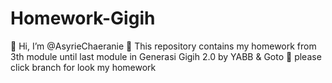 # Homework-Gigih
👋 Hi, I’m @AsyrieChaeranie
👀 This repository contains my homework from 3th module until last module in Generasi Gigih 2.0 by YABB &amp; Goto
🌱 please click branch for look my homework
